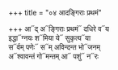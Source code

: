 +++
title = "०४ आदङ्गिराः प्रथमं"

+++
आ᳓द् अ᳓ङ्गिराः प्रथमं᳓ दधिरे व᳓य  
इद्धा᳓ग्नयः श᳓मिया ये᳓ सुकृत्य᳓या  
स᳓र्वम् पणेः᳓ स᳓म् अविन्दन्त भो᳓जनम्  
अ᳓श्वावन्तं गो᳓मन्तम् आ᳓ पशुं᳓ न᳓रः